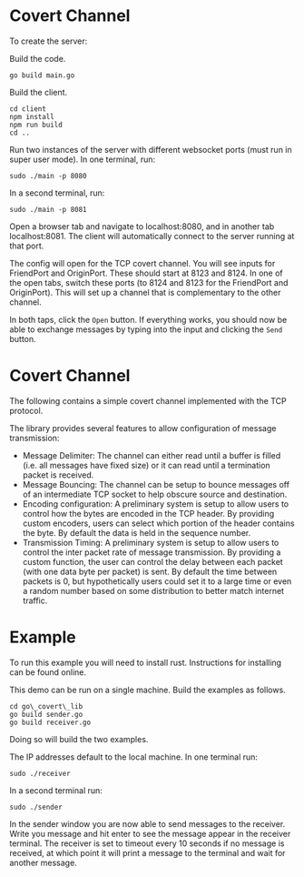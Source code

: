Covert Channel
==============

To create the server:

Build the code.
```
go build main.go
```

Build the client.
```
cd client
npm install
npm run build
cd ..
```

Run two instances of the server with different websocket ports (must run in super user mode).
In one terminal, run:
```
sudo ./main -p 8080
```
In a second terminal, run:
```
sudo ./main -p 8081
```

Open a browser tab and navigate to localhost:8080, and in another tab localhost:8081. The client will automatically connect to the server running at that port.

The config will open for the TCP covert channel. You will see inputs for FriendPort and
OriginPort. These should start at 8123 and 8124. In one of the open tabs, switch these 
ports (to 8124 and 8123 for the FriendPort and OriginPort). This will set up a channel that
is complementary to the other channel.

In both taps, click the `Open` button. If everything works, you should now be able to 
exchange messages by typing into the input and clicking the `Send` button.

Covert Channel
==============

The following contains a simple covert channel implemented
with the TCP protocol.

The library provides several features to allow configuration
of message transmission:

- Message Delimiter: The channel can either read until a buffer is filled
	(i.e. all messages have fixed size) or it can read until a termination
	packet is received.
- Message Bouncing: The channel can be setup to bounce messages off of an
	intermediate TCP socket to help obscure source and destination.
- Encoding configuration: A preliminary system is setup to allow users
	to control how the bytes are encoded in the TCP header.
	By providing custom encoders, users can select which portion of the 
	header contains the byte. By default the data is held in the sequence
	number.
- Transmission Timing: A preliminary system is setup to allow users to control
	the inter packet rate of message transmission. By providing a custom 
	function, the user can control the delay between each packet (with one
	data byte per packet) is sent. By default the time between packets is 0,
	but hypothetically users could set it to a large time or even a random 
	number based on some distribution to better match internet traffic.

# Example

To run this example you will need to install rust.
Instructions for installing can be found online.

This demo can be run on a single machine. Build
the examples as follows.

```
cd go\_covert\_lib
go build sender.go
go build receiver.go
```
Doing so will build the two examples.

The IP addresses default to the local machine. In one terminal
run:
```
sudo ./receiver
```

In a second terminal run:
```
sudo ./sender
```

In the sender window you are now able to send messages to the 
receiver. Write you message and hit enter to see the message 
appear in the receiver terminal. The receiver is set to timeout
every 10 seconds if no message is received, at which point
it will print a message to the terminal and wait for another
message.
